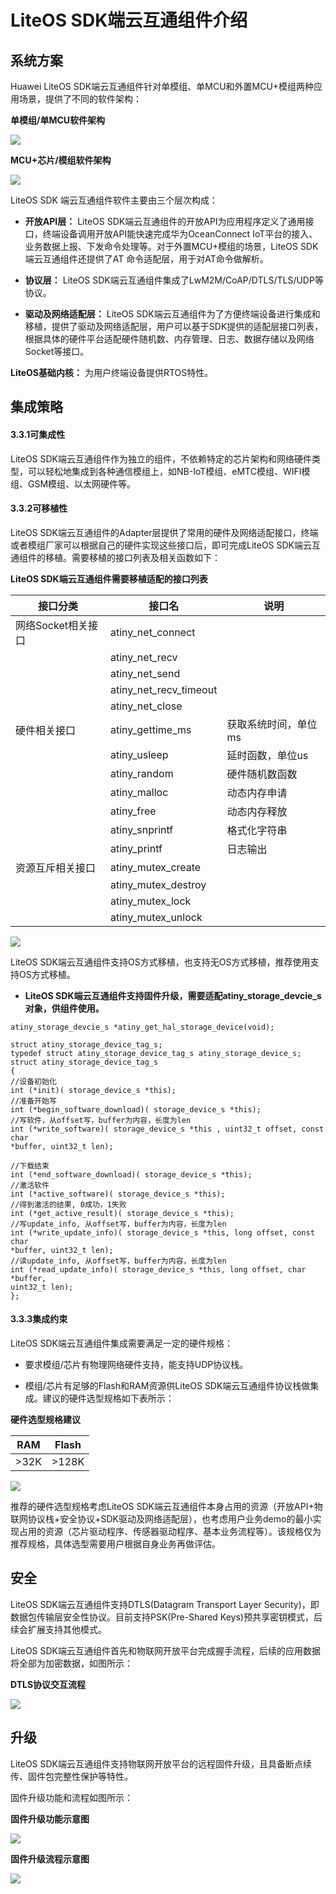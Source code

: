 
# LiteOS SDK端云互通组件介绍

## 系统方案

Huawei LiteOS
SDK端云互通组件针对单模组、单MCU和外置MCU+模组两种应用场景，提供了不同的软件架构：

**单模组/单MCU软件架构**

![](./pic/sdk/9.png)

**MCU+芯片/模组软件架构**

![](./pic/sdk/10.png)

LiteOS SDK 端云互通组件软件主要由三个层次构成：

+ **开放API层：** LiteOS SDK端云互通组件的开放API为应用程序定义了通用接口，终端设备调用开放API能快速完成华为OceanConnect
    IoT平台的接入、业务数据上报、下发命令处理等。对于外置MCU+模组的场景，LiteOS
    SDK端云互通组件还提供了AT 命令适配层，用于对AT命令做解析。

+ **协议层：** LiteOS SDK端云互通组件集成了LwM2M/CoAP/DTLS/TLS/UDP等协议。

+ **驱动及网络适配层：**
    LiteOS SDK端云互通组件为了方便终端设备进行集成和移植，提供了驱动及网络适配层，用户可以基于SDK提供的适配层接口列表，根据具体的硬件平台适配硬件随机数、内存管理、日志、数据存储以及网络Socket等接口。

**LiteOS基础内核：** 为用户终端设备提供RTOS特性。

## 集成策略

#### 3.3.1可集成性

LiteOS
SDK端云互通组件作为独立的组件，不依赖特定的芯片架构和网络硬件类型，可以轻松地集成到各种通信模组上，如NB-IoT模组、eMTC模组、WIFI模组、GSM模组、以太网硬件等。

#### 3.3.2可移植性

LiteOS
SDK端云互通组件的Adapter层提供了常用的硬件及网络适配接口，终端或者模组厂家可以根据自己的硬件实现这些接口后，即可完成LiteOS
SDK端云互通组件的移植。需要移植的接口列表及相关函数如下：

**LiteOS SDK端云互通组件需要移植适配的接口列表**

| 接口分类           | 接口名                 | 说明                 |
|--------------------|------------------------|----------------------|
| 网络Socket相关接口 | atiny_net_connect      |                      |
|                    | atiny_net_recv         |                      |
|                    | atiny_net_send         |                      |
|                    | atiny_net_recv_timeout |                      |
|                    | atiny_net_close        |                      |
| 硬件相关接口       | atiny_gettime_ms       | 获取系统时间，单位ms |
|                    | atiny_usleep           | 延时函数，单位us     |
|                    | atiny_random           | 硬件随机数函数       |
|                    | atiny_malloc           | 动态内存申请         |
|                    | atiny_free             | 动态内存释放         |
|                    | atiny_snprintf         | 格式化字符串         |
|                    | atiny_printf           | 日志输出             |
| 资源互斥相关接口   | atiny_mutex_create     |                      |
|                    | atiny_mutex_destroy    |                      |
|                    | atiny_mutex_lock       |                      |
|                    | atiny_mutex_unlock     |                      |

![](./pic/sdk/6.gif)

LiteOS
SDK端云互通组件支持OS方式移植，也支持无OS方式移植，推荐使用支持OS方式移植。

* **LiteOS
    SDK端云互通组件支持固件升级，需要适配atiny_storage_devcie_s对象，供组件使用。**

```
atiny_storage_devcie_s *atiny_get_hal_storage_device(void);  
  
struct atiny_storage_device_tag_s;  
typedef struct atiny_storage_device_tag_s atiny_storage_device_s;  
struct atiny_storage_device_tag_s  
{  
//设备初始化  
int (*init)( storage_device_s *this);  
//准备开始写  
int (*begin_software_download)( storage_device_s *this);  
//写软件，从offset写，buffer为内容，长度为len  
int (*write_software)( storage_device_s *this , uint32_t offset, const char
*buffer, uint32_t len);  
  
//下载结束  
int (*end_software_download)( storage_device_s *this);  
//激活软件  
int (*active_software)( storage_device_s *this);  
//得到激活的结果, 0成功，1失败  
int (*get_active_result)( storage_device_s *this);  
//写update_info, 从offset写，buffer为内容，长度为len  
int (*write_update_info)( storage_device_s *this, long offset, const char
*buffer, uint32_t len);  
//读update_info, 从offset写，buffer为内容，长度为len  
int (*read_update_info)( storage_device_s *this, long offset, char *buffer,
uint32_t len);  
};
```

#### 3.3.3集成约束

LiteOS SDK端云互通组件集成需要满足一定的硬件规格：

* 要求模组/芯片有物理网络硬件支持，能支持UDP协议栈。

* 模组/芯片有足够的Flash和RAM资源供LiteOS
    SDK端云互通组件协议栈做集成。建议的硬件选型规格如下表所示：

**硬件选型规格建议**

| RAM   | Flash  |
|-------|--------|
| \>32K | \>128K |

![](./pic/sdk/6.gif)

推荐的硬件选型规格考虑LiteOS
SDK端云互通组件本身占用的资源（开放API+物联网协议栈+安全协议+SDK驱动及网络适配层），也考虑用户业务demo的最小实现占用的资源（芯片驱动程序、传感器驱动程序、基本业务流程等）。该规格仅为推荐规格，具体选型需要用户根据自身业务再做评估。

## 安全

LiteOS SDK端云互通组件支持DTLS(Datagram Transport Layer
Security)，即数据包传输层安全性协议。目前支持PSK(Pre-Shared
Keys)预共享密钥模式，后续会扩展支持其他模式。

LiteOS
SDK端云互通组件首先和物联网开放平台完成握手流程，后续的应用数据将全部为加密数据，如图所示：

**DTLS协议交互流程**

![](./pic/sdk/11.png)

## 升级

LiteOS
SDK端云互通组件支持物联网开放平台的远程固件升级，且具备断点续传、固件包完整性保护等特性。

固件升级功能和流程如图所示：

**固件升级功能示意图**

![](./pic/sdk/12.png)

**固件升级流程示意图**

![](./pic/sdk/13.png)